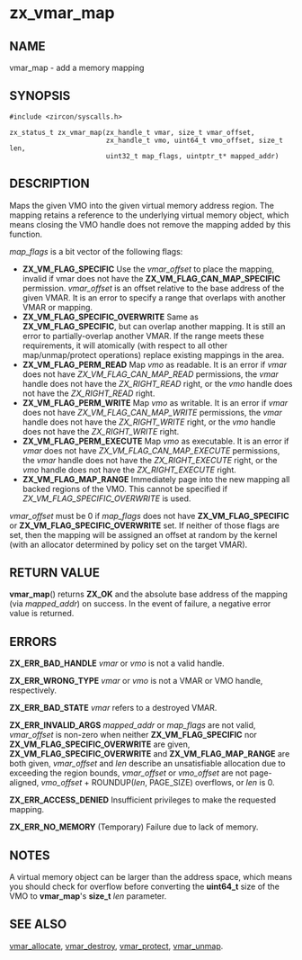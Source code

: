 # zx_vmar_map

## NAME

vmar_map - add a memory mapping

## SYNOPSIS

```
#include <zircon/syscalls.h>

zx_status_t zx_vmar_map(zx_handle_t vmar, size_t vmar_offset,
                        zx_handle_t vmo, uint64_t vmo_offset, size_t len,
                        uint32_t map_flags, uintptr_t* mapped_addr)
```

## DESCRIPTION

Maps the given VMO into the given virtual memory address region.  The mapping
retains a reference to the underlying virtual memory object, which means
closing the VMO handle does not remove the mapping added by this function.

*map_flags* is a bit vector of the following flags:
- **ZX_VM_FLAG_SPECIFIC**  Use the *vmar_offset* to place the mapping, invalid if
  vmar does not have the **ZX_VM_FLAG_CAN_MAP_SPECIFIC** permission.
  *vmar_offset* is an offset relative to the base address of the given VMAR.
  It is an error to specify a range that overlaps with another VMAR or mapping.
- **ZX_VM_FLAG_SPECIFIC_OVERWRITE**  Same as **ZX_VM_FLAG_SPECIFIC**, but can
  overlap another mapping.  It is still an error to partially-overlap another VMAR.
  If the range meets these requirements, it will atomically (with respect to all
  other map/unmap/protect operations) replace existing mappings in the area.
- **ZX_VM_FLAG_PERM_READ**  Map *vmo* as readable.  It is an error if *vmar*
  does not have *ZX_VM_FLAG_CAN_MAP_READ* permissions, the *vmar* handle does
  not have the *ZX_RIGHT_READ* right, or the *vmo* handle does not have the
  *ZX_RIGHT_READ* right.
- **ZX_VM_FLAG_PERM_WRITE**  Map *vmo* as writable.  It is an error if *vmar*
  does not have *ZX_VM_FLAG_CAN_MAP_WRITE* permissions, the *vmar* handle does
  not have the *ZX_RIGHT_WRITE* right, or the *vmo* handle does not have the
  *ZX_RIGHT_WRITE* right.
- **ZX_VM_FLAG_PERM_EXECUTE**  Map *vmo* as executable.  It is an error if *vmar*
  does not have *ZX_VM_FLAG_CAN_MAP_EXECUTE* permissions, the *vmar* handle does
  not have the *ZX_RIGHT_EXECUTE* right, or the *vmo* handle does not have the
  *ZX_RIGHT_EXECUTE* right.
- **ZX_VM_FLAG_MAP_RANGE**  Immediately page into the new mapping all backed
  regions of the VMO.  This cannot be specified if
  *ZX_VM_FLAG_SPECIFIC_OVERWRITE* is used.

*vmar_offset* must be 0 if *map_flags* does not have **ZX_VM_FLAG_SPECIFIC** or
**ZX_VM_FLAG_SPECIFIC_OVERWRITE** set.  If neither of those flags are set, then
the mapping will be assigned an offset at random by the kernel (with an
allocator determined by policy set on the target VMAR).

## RETURN VALUE

**vmar_map**() returns **ZX_OK** and the absolute base address of the
mapping (via *mapped_addr*) on success.  In the event of failure, a negative
error value is returned.

## ERRORS

**ZX_ERR_BAD_HANDLE**  *vmar* or *vmo* is not a valid handle.

**ZX_ERR_WRONG_TYPE**  *vmar* or *vmo* is not a VMAR or VMO handle, respectively.

**ZX_ERR_BAD_STATE**  *vmar* refers to a destroyed VMAR.

**ZX_ERR_INVALID_ARGS** *mapped_addr* or *map_flags* are not valid, *vmar_offset* is
non-zero when neither **ZX_VM_FLAG_SPECIFIC** nor
**ZX_VM_FLAG_SPECIFIC_OVERWRITE** are given,
**ZX_VM_FLAG_SPECIFIC_OVERWRITE** and **ZX_VM_FLAG_MAP_RANGE** are both given,
*vmar_offset* and *len* describe an unsatisfiable allocation due to exceeding the region bounds,
*vmar_offset* or *vmo_offset* are not page-aligned,
*vmo_offset* + ROUNDUP(*len*, PAGE_SIZE) overflows, or *len* is 0.

**ZX_ERR_ACCESS_DENIED**  Insufficient privileges to make the requested mapping.

**ZX_ERR_NO_MEMORY**  (Temporary) Failure due to lack of memory.

## NOTES

A virtual memory object can be larger than the address space, which means you
should check for overflow before converting the **uint64_t** size of the VMO to
**vmar_map**'s **size_t** *len* parameter.

## SEE ALSO

[vmar_allocate](vmar_allocate.md),
[vmar_destroy](vmar_destroy.md),
[vmar_protect](vmar_protect.md),
[vmar_unmap](vmar_unmap.md).
